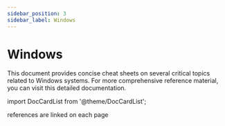 ```yaml
---
sidebar_position: 3
sidebar_label: Windows
---
```


# Windows

This document provides concise cheat sheets on several critical topics related to Windows systems. For more comprehensive reference material, you can visit this detailed documentation.

import DocCardList from '@theme/DocCardList';

<DocCardList />

references are linked on each page
